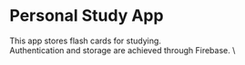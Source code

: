 # Personal Study App
This app stores flash cards for studying.\
Authentication and storage are achieved through Firebase. \
